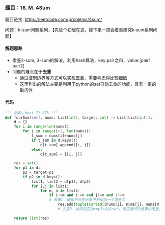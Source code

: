 ### 题目：18. M. 4Sum

题目链接: https://leetcode.com/problems/4sum/

问题：k-sum问题系列，【先放个初版在这，接下来一周会着重研究k-sum系列问题】

#### 解题思路
* 借鉴2-sum, 3-sum的解法，利用hash算法，key:pair之和，value:[pair1, pair2]
* 问题的难点在于**去重**
    * 通过控制边界等方式可以实现去重，需要考虑得比较细致
    * 这里列出的解法主要是利用了python的set自动去重的功能，具有一定的取巧性


#### 代码
```Python
""" 哈希，beat 71.67% """
def fourSum(self, nums: List[int], target: int) -> List[List[int]]:
    d = {}
    for i in range(len(nums)):
        for j in range(i+1, len(nums)):
            t_sum = nums[i]+nums[j]
            if t_sum in d.keys():
                d[t_sum].append([i, j])
            else:
                d[t_sum] = [[i, j]]
    
    res = set()
    for p1 in d:
        p2 = target-p1
        if p2 in d.keys():
            list1, list2 = d[p1], d[p2]
            for i,j in list1:
                for m, n in list2:
                    if i!=m and i!=n and j!=m and j!=n:  
                    # 去重1：确保不会在结果中利用同一个值多次
                        res.add(tuple(sorted([nums[i], nums[j], nums[m], nums[n]])))
                        # 去重2：排序后变为tuple加入set，保证最终的结果中无重复
                        
    return list(res)
```
